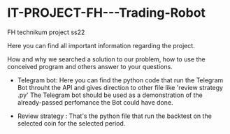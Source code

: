 # IT-PROJECT-FH---Trading-Robot
FH technikum project ss22

Here you can find all important information regarding the project.

How and why we searched a solution to our problem, how to use the conceived program and others answer to your questions.

- Telegram bot:
      Here you can find the python code that run the Telegram Bot throuht the API and gives direction to other file like 'review strategy .py'
      The Telegram bot should be used as a demonstration of the already-passed perfomance the Bot could have done.
      
- Review strategy :
      That's the python file that run the backtest on the selected coin for the selected period.
